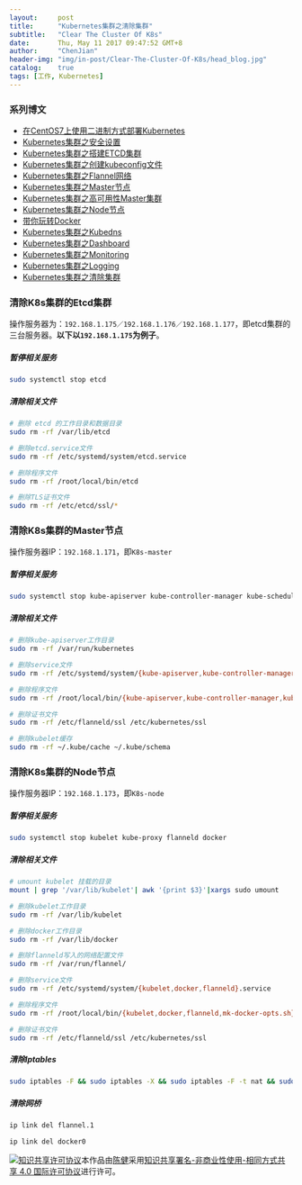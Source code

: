 ```yaml
---
layout:     post
title:      "Kubernetes集群之清除集群"
subtitle:   "Clear The Cluster Of K8s"
date:       Thu, May 11 2017 09:47:52 GMT+8
author:     "ChenJian"
header-img: "img/in-post/Clear-The-Cluster-Of-K8s/head_blog.jpg"
catalog:    true
tags: [工作, Kubernetes]
---
```


### 系列博文

- [在CentOS7上使用二进制方式部署Kubernetes](https://o-my-chenjian.com/2017/04/25/Deploy-K8s-By-Source-Code-On-CentOS7/)
- [Kubernetes集群之安全设置](https://o-my-chenjian.com/2017/04/25/Security-Settings-Of-K8s/)
- [Kubernetes集群之搭建ETCD集群](https://o-my-chenjian.com/2017/04/08/Deploy-Etcd-Cluster/)
- [Kubernetes集群之创建kubeconfig文件](https://o-my-chenjian.com/2017/04/26/Create-The-File-Of-Kubeconfig-For-K8s/)
- [Kubernetes集群之Flannel网络](https://o-my-chenjian.com/2017/05/11/Deploy-Pod-Network-Of-Flannel/)
- [Kubernetes集群之Master节点](https://o-my-chenjian.com/2017/04/26/Deploy-Master-Of-K8s/)
- [Kubernetes集群之高可用性Master集群](https://o-my-chenjian.com/2017/05/20/Deploy-HA-Master-Clusters-Of-K8s/)
- [Kubernetes集群之Node节点](https://o-my-chenjian.com/2017/04/26/Deploy-Node-Of-K8s/)
- [带你玩转Docker](https://o-my-chenjian.com/2016/07/04/Easy-With-Docker/)
- [Kubernetes集群之Kubedns](https://o-my-chenjian.com/2017/04/26/Deploy-Kubedns-Of-K8s/)
- [Kubernetes集群之Dashboard](https://o-my-chenjian.com/2017/04/08/Deploy-Dashboard-With-K8s/)
- [Kubernetes集群之Monitoring](https://o-my-chenjian.com/2017/04/08/Deploy-Monitoring-With-K8s/)
- [Kubernetes集群之Logging](https://o-my-chenjian.com/2017/04/08/Deploy-Logging-With-K8s/)
- [Kubernetes集群之清除集群](https://o-my-chenjian.com/2017/05/11/Clear-The-Cluster-Of-K8s/)


### 清除K8s集群的Etcd集群

操作服务器为：`192.168.1.175／192.168.1.176／192.168.1.177`，即etcd集群的三台服务器。**以下以`192.168.1.175`为例子**。

##### 暂停相关服务

``` sh
sudo systemctl stop etcd
```

##### 清除相关文件

``` sh
# 删除 etcd 的工作目录和数据目录
sudo rm -rf /var/lib/etcd

# 删除etcd.service文件
sudo rm -rf /etc/systemd/system/etcd.service

# 删除程序文件
sudo rm -rf /root/local/bin/etcd

# 删除TLS证书文件
sudo rm -rf /etc/etcd/ssl/*
```

### 清除K8s集群的Master节点

操作服务器IP：`192.168.1.171`，即`K8s-master`

##### 暂停相关服务

``` sh
sudo systemctl stop kube-apiserver kube-controller-manager kube-scheduler flanneld
```

##### 清除相关文件

``` sh
# 删除kube-apiserver工作目录
sudo rm -rf /var/run/kubernetes

# 删除service文件
sudo rm -rf /etc/systemd/system/{kube-apiserver,kube-controller-manager,kube-scheduler,flanneld}.service

# 删除程序文件
sudo rm -rf /root/local/bin/{kube-apiserver,kube-controller-manager,kube-scheduler,flanneld,mk-docker-opts.sh}

# 删除证书文件
sudo rm -rf /etc/flanneld/ssl /etc/kubernetes/ssl

# 删除kubelet缓存
sudo rm -rf ~/.kube/cache ~/.kube/schema
```


### 清除K8s集群的Node节点

操作服务器IP：`192.168.1.173`，即`K8s-node`

##### 暂停相关服务

``` sh
sudo systemctl stop kubelet kube-proxy flanneld docker
```

##### 清除相关文件

``` sh
# umount kubelet 挂载的目录
mount | grep '/var/lib/kubelet'| awk '{print $3}'|xargs sudo umount

# 删除kubelet工作目录
sudo rm -rf /var/lib/kubelet

# 删除docker工作目录
sudo rm -rf /var/lib/docker

# 删除flanneld写入的网络配置文件
sudo rm -rf /var/run/flannel/

# 删除service文件
sudo rm -rf /etc/systemd/system/{kubelet,docker,flanneld}.service

# 删除程序文件
sudo rm -rf /root/local/bin/{kubelet,docker,flanneld,mk-docker-opts.sh}

# 删除证书文件
sudo rm -rf /etc/flanneld/ssl /etc/kubernetes/ssl
```

##### 清除Iptables

``` sh
sudo iptables -F && sudo iptables -X && sudo iptables -F -t nat && sudo iptables -X -t nat
```

##### 清除网桥

``` sh
ip link del flannel.1

ip link del docker0
```

<a rel="license" href="http://creativecommons.org/licenses/by-nc-sa/4.0/"><img alt="知识共享许可协议" style="border-width:0" src="https://i.creativecommons.org/l/by-nc-sa/4.0/88x31.png" /></a>本作品由<a xmlns:cc="http://creativecommons.org/ns#" href="https://o-my-chenjian.com/2017/05/11/Clear-The-Cluster-Of-K8s/" property="cc:attributionName" rel="cc:attributionURL">陈健</a>采用<a rel="license" href="http://creativecommons.org/licenses/by-nc-sa/4.0/">知识共享署名-非商业性使用-相同方式共享 4.0 国际许可协议</a>进行许可。